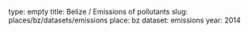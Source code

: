 type: empty
title: Belize / Emissions of pollutants
slug: places/bz/datasets/emissions
place: bz
dataset: emissions
year: 2014
